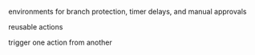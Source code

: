 
environments for branch protection, timer delays, and manual approvals

reusable actions

trigger one action from another

